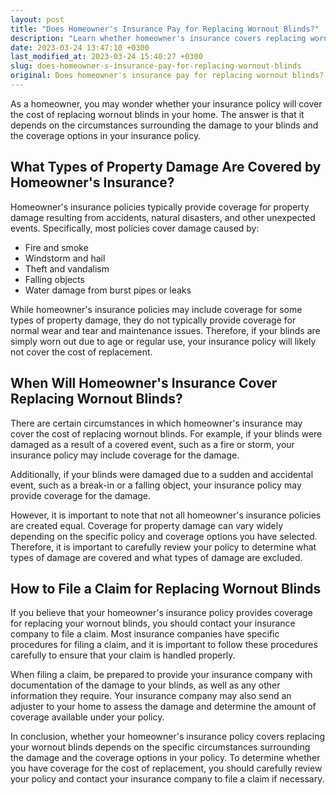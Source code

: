 ```yaml
---
layout: post
title: "Does Homeowner's Insurance Pay for Replacing Wornout Blinds?"
description: "Learn whether homeowner's insurance covers replacing wornout blinds and what types of property damage are typically covered."
date: 2023-03-24 13:47:10 +0300
last_modified_at: 2023-03-24 15:40:27 +0300
slug: does-homeowner-s-insurance-pay-for-replacing-wornout-blinds
original: Does homeowner's insurance pay for replacing wornout blinds?
---
```

As a homeowner, you may wonder whether your insurance policy will cover the cost of replacing wornout blinds in your home. The answer is that it depends on the circumstances surrounding the damage to your blinds and the coverage options in your insurance policy.

## What Types of Property Damage Are Covered by Homeowner's Insurance?

Homeowner's insurance policies typically provide coverage for property damage resulting from accidents, natural disasters, and other unexpected events. Specifically, most policies cover damage caused by:

* Fire and smoke
* Windstorm and hail
* Theft and vandalism
* Falling objects
* Water damage from burst pipes or leaks

While homeowner's insurance policies may include coverage for some types of property damage, they do not typically provide coverage for normal wear and tear and maintenance issues. Therefore, if your blinds are simply worn out due to age or regular use, your insurance policy will likely not cover the cost of replacement.

## When Will Homeowner's Insurance Cover Replacing Wornout Blinds?

There are certain circumstances in which homeowner's insurance may cover the cost of replacing wornout blinds. For example, if your blinds were damaged as a result of a covered event, such as a fire or storm, your insurance policy may include coverage for the damage.

Additionally, if your blinds were damaged due to a sudden and accidental event, such as a break-in or a falling object, your insurance policy may provide coverage for the damage.

However, it is important to note that not all homeowner's insurance policies are created equal. Coverage for property damage can vary widely depending on the specific policy and coverage options you have selected. Therefore, it is important to carefully review your policy to determine what types of damage are covered and what types of damage are excluded.

## How to File a Claim for Replacing Wornout Blinds

If you believe that your homeowner's insurance policy provides coverage for replacing your wornout blinds, you should contact your insurance company to file a claim. Most insurance companies have specific procedures for filing a claim, and it is important to follow these procedures carefully to ensure that your claim is handled properly.

When filing a claim, be prepared to provide your insurance company with documentation of the damage to your blinds, as well as any other information they require. Your insurance company may also send an adjuster to your home to assess the damage and determine the amount of coverage available under your policy.

In conclusion, whether your homeowner's insurance policy covers replacing your wornout blinds depends on the specific circumstances surrounding the damage and the coverage options in your policy. To determine whether you have coverage for the cost of replacement, you should carefully review your policy and contact your insurance company to file a claim if necessary.